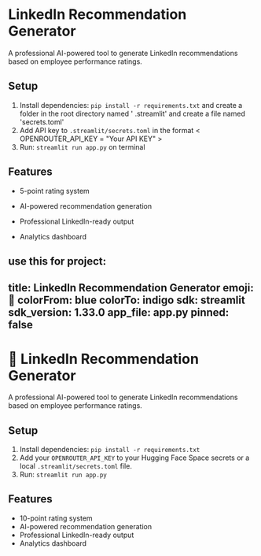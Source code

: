 # LinkedIn Recommendation Generator

A professional AI-powered tool to generate LinkedIn recommendations based on employee performance ratings.

## Setup
1. Install dependencies: `pip install -r requirements.txt` and create a folder in the root directory named ' .streamlit' and create a file named 'secrets.toml' 
2. Add API key to `.streamlit/secrets.toml` in the format < OPENROUTER_API_KEY = "Your API KEY" >
3. Run: `streamlit run app.py` on terminal 

## Features
- 5-point rating system
- AI-powered recommendation generation
- Professional LinkedIn-ready output

- Analytics dashboard


use this for project:
---
title: LinkedIn Recommendation Generator
emoji: 👔
colorFrom: blue
colorTo: indigo
sdk: streamlit
sdk_version: 1.33.0
app_file: app.py
pinned: false
---

# 👔 LinkedIn Recommendation Generator

A professional AI-powered tool to generate LinkedIn recommendations based on employee performance ratings.

## Setup
1. Install dependencies: `pip install -r requirements.txt`
2. Add your `OPENROUTER_API_KEY` to your Hugging Face Space secrets or a local `.streamlit/secrets.toml` file.
3. Run: `streamlit run app.py`

## Features
- 10-point rating system
- AI-powered recommendation generation
- Professional LinkedIn-ready output
- Analytics dashboard

